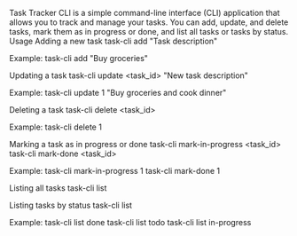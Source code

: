 Task Tracker CLI is a simple command-line interface (CLI) application that allows you to track and manage your tasks. You can add, update, and delete tasks, mark them as in progress or done, and list all tasks or tasks by status. Usage Adding a new task task-cli add "Task description"

Example: task-cli add "Buy groceries"

Updating a task task-cli update <task_id> "New task description"

Example: task-cli update 1 "Buy groceries and cook dinner"

Deleting a task task-cli delete <task_id>

Example: task-cli delete 1

Marking a task as in progress or done task-cli mark-in-progress <task_id> task-cli mark-done <task_id>

Example: task-cli mark-in-progress 1 task-cli mark-done 1

Listing all tasks task-cli list

Listing tasks by status task-cli list

Example: task-cli list done task-cli list todo task-cli list in-progress
